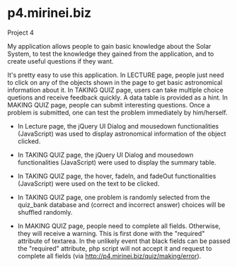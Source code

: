 p4.mirinei.biz
==============

Project 4

My application allows people to gain basic knowledge about the Solar System, to
test the knowledge they gained from the application, and to create useful
questions if they want.

It's pretty easy to use this application.  In LECTURE page, people just need to
click on any of the objects shown in the page to get basic astronomical 
information about it.  In TAKING QUIZ page, users can take multiple choice
quetions and receive feedback quickly.  A data table is provided as a hint.  In
MAKING QUIZ page, people can submit interesting questions.  Once a problem is
submitted, one can test the problem immediately by him/herself.

* In Lecture page, the jQuery UI Dialog and mousedown functionalities 
(JavaScript) was used to display astronomical information of the object clicked.

* In TAKING QUIZ page, the jQuery UI Dialog and mousedown functionalities 
(JavaScript) were used to display the summary table.

* In TAKING QUIZ page, the hover, fadeIn, and fadeOut functionalities 
(JavaScript) were used on the text to be clicked.

* In TAKING QUIZ page, one problem is randomly selected from the quiz_bank
database and (correct and incorrect answer) choices will be shuffled randomly.

* In MAKING QUIZ page, people need to complete all fields.  Otherwise, they will
receive a warning.  This is first done with the "required" attribute of 
textarea.  In the unlikely event that black fields can be passed the "required"
attribute, php script will not accept it and request to complete all fields 
(via http://p4.mirinei.biz/quiz/making/error).
